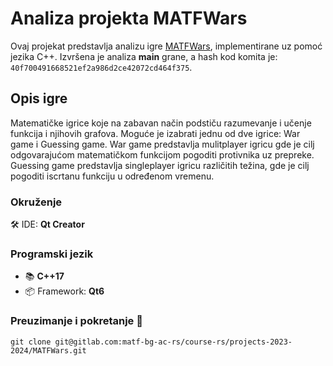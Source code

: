 # Analiza projekta MATFWars
Ovaj projekat predstavlja analizu igre [MATFWars](https://gitlab.com/matf-bg-ac-rs/course-rs/projects-2023-2024/MATFWars), implementirane uz pomoć jezika C++. Izvršena je analiza **main** grane, a hash kod komita je: `40f700491668521ef2a986d2ce42072cd464f375`.
## Opis igre
Matematičke igrice koje na zabavan način podstiču razumevanje i učenje funkcija i njihovih grafova. Moguće je izabrati jednu od dve igrice: War game i Guessing game. War game predstavlja mulitplayer igricu gde je cilj odgovarajućom matematičkom funkcijom pogoditi protivnika uz prepreke. Guessing game predstavlja singleplayer igricu različitih težina, gde je cilj pogoditi iscrtanu funkciju u određenom vremenu.
### Okruženje 
🛠️ IDE: **Qt Creator**

### Programski jezik
- 📚 **C++17**
- 📦 Framework: **Qt6**

### Preuzimanje i pokretanje 🔧
`git clone git@gitlab.com:matf-bg-ac-rs/course-rs/projects-2023-2024/MATFWars.git`

